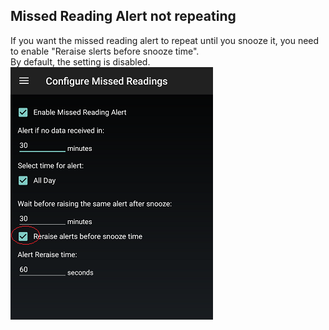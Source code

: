 ## Missed Reading Alert not repeating  
  
If you want the missed reading alert to repeat until you snooze it, you need to enable "Reraise slerts before snooze time".  
By default, the setting is disabled.  
![](./images/MissedReadingReraise.png)  
